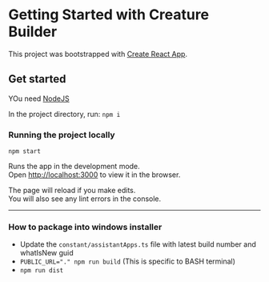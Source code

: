 # Getting Started with Creature Builder

This project was bootstrapped with [Create React App](https://github.com/facebook/create-react-app).

## Get started

YOu need [NodeJS](https://nodejs.org/en/download/)

In the project directory, run: `npm i`


### Running the project locally

`npm start`

Runs the app in the development mode.\
Open [http://localhost:3000](http://localhost:3000) to view it in the browser.

The page will reload if you make edits.\
You will also see any lint errors in the console.


---

### How to package into windows installer

- Update the `constant/assistantApps.ts` file with latest build number and whatIsNew guid
- `PUBLIC_URL="." npm run build` (This is specific to BASH terminal)
- `npm run dist`